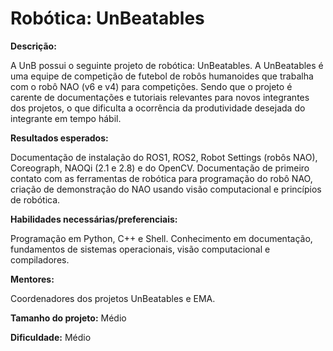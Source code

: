 # Robótica: UnBeatables

**Descrição:**

A UnB possui o seguinte projeto de robótica: UnBeatables. A UnBeatables é uma equipe de competição de futebol de robôs humanoides que trabalha com o robô NAO (v6 e v4) para competições. Sendo que o projeto é carente de documentações e tutoriais relevantes para novos integrantes dos projetos, o que dificulta a ocorrência da produtividade desejada do integrante em tempo hábil. 

**Resultados esperados:**

Documentação de instalação do ROS1, ROS2, Robot Settings (robôs NAO), Coreograph, NAOQi (2.1 e 2.8) e do OpenCV. Documentação de primeiro contato com as ferramentas de robótica para programação do robô NAO, criação de demonstração do NAO usando visão computacional e princípios de robótica.

**Habilidades necessárias/preferenciais:**

Programação em Python, C++ e Shell. Conhecimento em documentação, fundamentos de sistemas operacionais, visão computacional e compiladores.

**Mentores:** 

Coordenadores dos projetos UnBeatables e EMA.

**Tamanho do projeto:** Médio

**Dificuldade:** Médio
